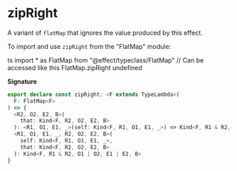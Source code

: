 # zipRight

A variant of `flatMap` that ignores the value produced by this effect.

To import and use `zipRight` from the "FlatMap" module:

ts
import \* as FlatMap from "@effect/typeclass/FlatMap"
// Can be accessed like this
FlatMap.zipRight
undefined

**Signature**

```ts
export declare const zipRight: <F extends TypeLambda>(
  F: FlatMap<F>
) => {
  <R2, O2, E2, B>(
    that: Kind<F, R2, O2, E2, B>
  ): <R1, O1, E1, _>(self: Kind<F, R1, O1, E1, _>) => Kind<F, R1 & R2, O2 | O1, E2 | E1, B>
  <R1, O1, E1, _, R2, O2, E2, B>(
    self: Kind<F, R1, O1, E1, _>,
    that: Kind<F, R2, O2, E2, B>
  ): Kind<F, R1 & R2, O1 | O2, E1 | E2, B>
}
```
